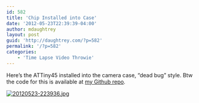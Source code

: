 ```yaml
---
id: 582
title: 'Chip Installed into Case'
date: '2012-05-23T22:39:39-04:00'
author: mdaughtrey
layout: post
guid: 'http://daughtrey.com/?p=582'
permalink: '/?p=582'
categories:
    - 'Time Lapse Video Throwie'
---
```


Here’s the ATTiny45 installed into the camera case, “dead bug” style. Btw the code for this is available at [my Github repo](https://github.com/mdaughtrey/personal-projects/tree/master/avr/VideoThrowie "My Github repo").

[![20120523-223936.jpg](http://daughtrey.com/wp-content/uploads/2012/05/20120523-223936.jpg)](http://daughtrey.com/wp-content/uploads/2012/05/20120523-223936.jpg)